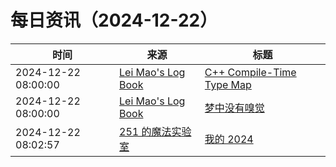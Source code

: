 ﻿# 每日资讯（2024-12-22）

|时间|来源|标题|
|---|---|---|
|2024-12-22 08:00:00|[Lei Mao's Log Book](https://leimao.github.io/atom.xml)|[C++ Compile-Time Type Map](https://leimao.github.io/blog/CPP-Compile-Time-Type-Map/)|
|2024-12-22 08:00:00|[Lei Mao's Log Book](https://leimao.github.io/atom.xml)|[梦中没有嗅觉](https://leimao.github.io/essay/%E6%A2%A6%E4%B8%AD%E6%B2%A1%E6%9C%89%E5%97%85%E8%A7%89/)|
|2024-12-22 08:02:57|[251 的魔法实验室](https://blog.251.sh/feed/)|[我的 2024](https://blog.251.sh/oh-my-2024)|
